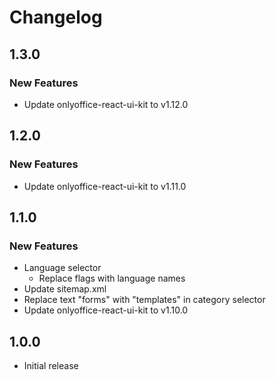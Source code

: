 # Changelog

## 1.3.0
### New Features
* Update onlyoffice-react-ui-kit to v1.12.0

## 1.2.0
### New Features
* Update onlyoffice-react-ui-kit to v1.11.0

## 1.1.0
### New Features
* Language selector
  - Replace flags with language names
* Update sitemap.xml
* Replace text "forms" with "templates" in category selector
* Update onlyoffice-react-ui-kit to v1.10.0

## 1.0.0
* Initial release